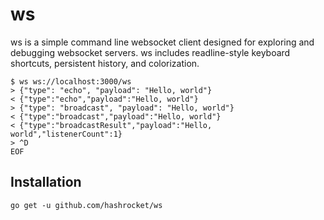 # ws

ws is a simple command line websocket client designed for exploring and debugging websocket servers. ws includes readline-style keyboard shortcuts, persistent history, and colorization.

```
$ ws ws://localhost:3000/ws
> {"type": "echo", "payload": "Hello, world"}
< {"type":"echo","payload":"Hello, world"}
> {"type": "broadcast", "payload": "Hello, world"}
< {"type":"broadcast","payload":"Hello, world"}
< {"type":"broadcastResult","payload":"Hello, world","listenerCount":1}
> ^D
EOF
```

## Installation

```
go get -u github.com/hashrocket/ws
```
